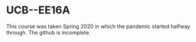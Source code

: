 # UCB--EE16A
This course was taken Spring 2020 in which the pandemic started halfway through. The github is incomplete.
